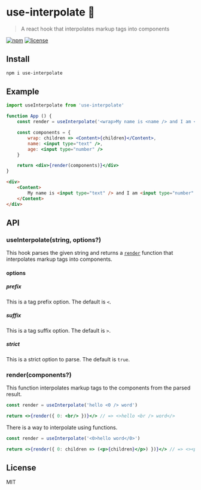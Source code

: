 # use-interpolate 📃
> A react hook that interpolates markup tags into components

[![npm](https://flat.badgen.net/npm/v/use-interpolate)](https://www.npmjs.com/package/use-interpolate)
[![license](https://flat.badgen.net/github/license/skt-t1-byungi/use-interpolate)](https://github.com/skt-t1-byungi/use-interpolate/blob/master/LICENSE)

## Install
```sh
npm i use-interpolate
```

## Example
```jsx
import useInterpolate from 'use-interpolate'

function App () {
    const render = useInterpolate('<wrap>My name is <name /> and I am <age /> years old.</wrap>')

    const components = {
        wrap: children => <Content>{children}</Content>,
        name: <input type="text" />,
        age: <input type="number" />
    }

    return <div>{render(components)}</div>
}
```
```html
<div>
    <Content>
        My name is <input type="text" /> and I am <input type="number" /> years old.
    </Content>
</div>
```
## API
### useInterpolate(string, options?)
This hook parses the given string and returns a [`render`](#rendercomponents) function that interpolates markup tags into components.

#### options
##### prefix
This is a tag prefix option. The default is `<`.

##### suffix
This is a tag suffix option. The default is `>`.

##### strict
This is a strict option to parse. The default is `true`.

### render(components?)
This function interpolates markup tags to the components from the parsed result.

```jsx
const render = useInterpolate('hello <0 /> word')

return <>{render({ 0: <br/> })}</> // => <>hello <br /> word</>
```

There is a way to interpolate using functions.
```jsx
const render = useInterpolate('<0>hello word</0>')

return <>{render({ 0: children => (<p>{children}</p>) })}</> // => <><p>hello word</p></>
```

## License
MIT
